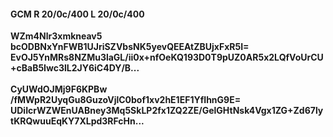 #### GCM R 20/0c/400 L 20/0c/400
**WZm4Nlr3xmkneav5**<br/>**bcODBNxYnFWB1UJriSZVbsNK5yevQEEAtZBUjxFxR5I=**<br/>**EvOJ5YnMRs8NZMu3laGL/ii0x+nfOeKQ193D0T9pUZ0AR5x2LQfVoUrCU+cBaB5Iwc3lL2JY6iC4DY/B...**<br/><br/>
**CyUWdOJMj9F6KPBw**<br/>**/fMWpR2UyqGu8GuzoVjlC0bof1xv2hE1EF1YfIhnG9E=**<br/>**UDiIcrWZWEnUABney3Mq5SkLP2fx1ZQ2ZE/GelGHtNsk4Vgx1ZG+Zd67lytKRQwuuEqKY7XLpd3RFcHn...**